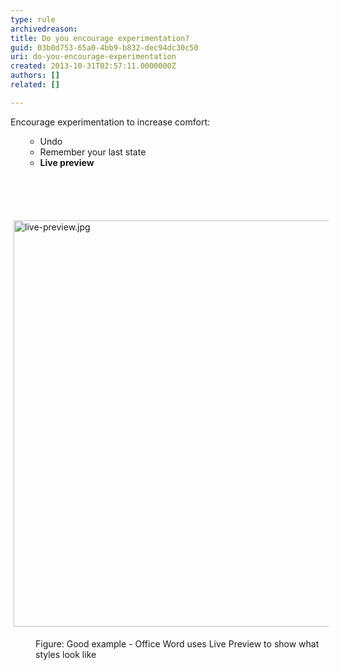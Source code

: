 ```yaml
---
type: rule
archivedreason: 
title: Do you encourage experimentation?
guid: 03b0d753-65a0-4bb9-b832-dec94dc30c50
uri: do-you-encourage-experimentation
created: 2013-10-31T02:57:11.0000000Z
authors: []
related: []

---
```



<p>Encourage experimentation to increase comfort&#58;</p><ul><ul><li>Undo</li><li>Remember your last state</li><li>
         <strong>Live preview</strong></li></ul></ul>
<br><excerpt class='endintro'></excerpt><br>
<dl class="ssw15-rteElement-ImageArea">​<img src="/DesignandPresentation/RulestoBetterInterfacesGeneral/PublishingImages/live-preview.jpg" alt="live-preview.jpg" style="margin&#58;5px;width&#58;650px;" /></dl><dd class="ssw15-rteElement-FigureGood">Figure&#58; Good example - Office Word uses Live Preview to show what styles look like</dd>


